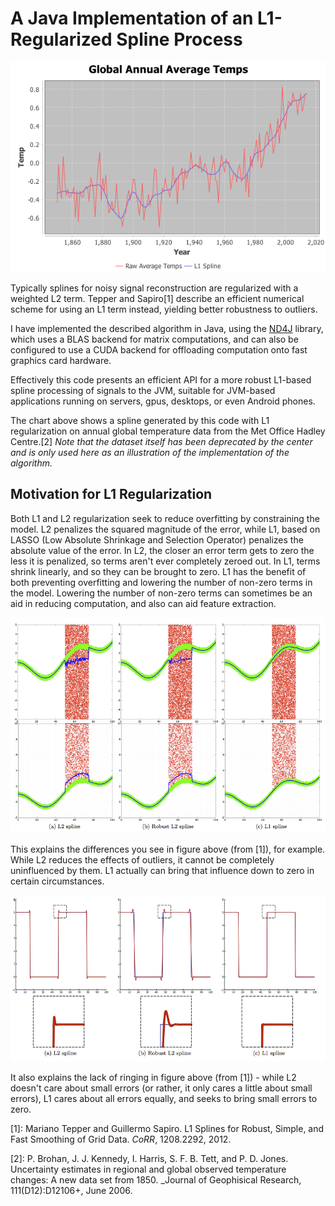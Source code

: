 # A Java Implementation of an L1-Regularized Spline Process

![global temperature data](crutem3.png "L1 spline of annual temperates")

Typically splines for noisy signal reconstruction are regularized with
a weighted L2 term. Tepper and Sapiro[1] describe an efficient
numerical scheme for using an L1 term instead, yielding better
robustness to outliers.

I have implemented the described algorithm in Java, using the
[ND4J](https://nd4j.org/index.html) library, which uses a BLAS backend
for matrix computations, and can also be configured to use a CUDA
backend for offloading computation onto fast graphics card hardware.

Effectively this code presents an efficient API for a more robust
L1-based spline processing of signals to the JVM, suitable for
JVM-based applications running on servers, gpus, desktops, or even
Android phones.

The chart above shows a spline generated by this code with L1
regularization on annual global temperature data from the Met Office
Hadley Centre.[2] _Note that the dataset itself has been deprecated by
the center and is only used here as an illustration of the
implementation of the algorithm._

## Motivation for L1 Regularization

Both L1 and L2 regularization seek to reduce overfitting by
constraining the model. L2 penalizes the squared magnitude of the
error, while L1, based on LASSO (Low Absolute Shrinkage and Selection
Operator) penalizes the absolute value of the error. In L2, the closer
an error term gets to zero the less it is penalized, so terms aren't
ever completely zeroed out. In L1, terms shrink linearly, and so they
can be brought to zero. L1 has the benefit of both preventing
overfitting and lowering the number of non-zero terms in the
model. Lowering the number of non-zero terms can sometimes be an aid
in reducing computation, and also can aid feature extraction.

![uniform noise](uniform_noise.png "Uniform Noise Elimination")

This explains the differences you see in figure above (from [1]), for
example. While L2 reduces the effects of outliers, it cannot be
completely uninfluenced by them. L1 actually can bring that influence
down to zero in certain circumstances.

![ringing](ringing.png "Lack of Ringing")

It also explains the lack of ringing in figure above (from [1]) -
while L2 doesn't care about small errors (or rather, it only cares a
little about small errors), L1 cares about all errors equally, and
seeks to bring small errors to zero.

[1]: Mariano Tepper and Guillermo Sapiro. L1 Splines for Robust, Simple, and Fast Smoothing of Grid Data. _CoRR_, 1208.2292, 2012.

[2]: P. Brohan, J. J. Kennedy, I. Harris, S. F. B. Tett, and P. D. Jones. Uncertainty estimates in regional and global observed temperature changes: A new data set from 1850. _Journal of Geophisical Research, 111(D12):D12106+, June 2006.

